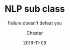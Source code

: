 ﻿---
layout:     post
title:      NLP sub class
subtitle:   Failure doesn't defeat you
date:       2018-11-09
author:    Chester
catalog: true
tags:
	-paper
---
<!--stackedit_data:
eyJoaXN0b3J5IjpbMTYxMjcwNzA1NV19
-->